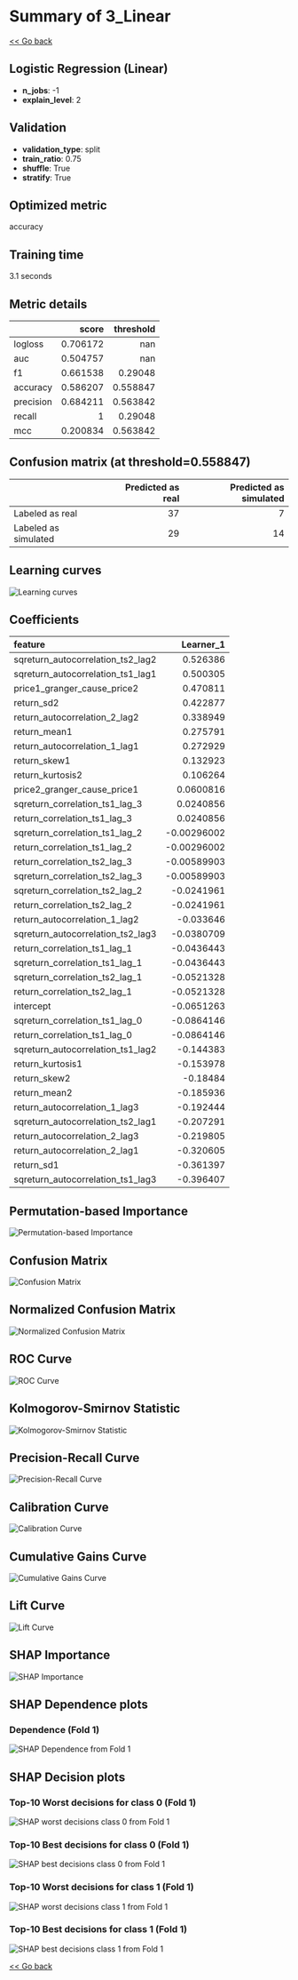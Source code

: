 # Summary of 3_Linear

[<< Go back](../README.md)


## Logistic Regression (Linear)
- **n_jobs**: -1
- **explain_level**: 2

## Validation
 - **validation_type**: split
 - **train_ratio**: 0.75
 - **shuffle**: True
 - **stratify**: True

## Optimized metric
accuracy

## Training time

3.1 seconds

## Metric details
|           |    score |   threshold |
|:----------|---------:|------------:|
| logloss   | 0.706172 |  nan        |
| auc       | 0.504757 |  nan        |
| f1        | 0.661538 |    0.29048  |
| accuracy  | 0.586207 |    0.558847 |
| precision | 0.684211 |    0.563842 |
| recall    | 1        |    0.29048  |
| mcc       | 0.200834 |    0.563842 |


## Confusion matrix (at threshold=0.558847)
|                      |   Predicted as real |   Predicted as simulated |
|:---------------------|--------------------:|-------------------------:|
| Labeled as real      |                  37 |                        7 |
| Labeled as simulated |                  29 |                       14 |

## Learning curves
![Learning curves](learning_curves.png)

## Coefficients
| feature                           |   Learner_1 |
|:----------------------------------|------------:|
| sqreturn_autocorrelation_ts2_lag2 |  0.526386   |
| sqreturn_autocorrelation_ts1_lag1 |  0.500305   |
| price1_granger_cause_price2       |  0.470811   |
| return_sd2                        |  0.422877   |
| return_autocorrelation_2_lag2     |  0.338949   |
| return_mean1                      |  0.275791   |
| return_autocorrelation_1_lag1     |  0.272929   |
| return_skew1                      |  0.132923   |
| return_kurtosis2                  |  0.106264   |
| price2_granger_cause_price1       |  0.0600816  |
| sqreturn_correlation_ts1_lag_3    |  0.0240856  |
| return_correlation_ts1_lag_3      |  0.0240856  |
| sqreturn_correlation_ts1_lag_2    | -0.00296002 |
| return_correlation_ts1_lag_2      | -0.00296002 |
| return_correlation_ts2_lag_3      | -0.00589903 |
| sqreturn_correlation_ts2_lag_3    | -0.00589903 |
| sqreturn_correlation_ts2_lag_2    | -0.0241961  |
| return_correlation_ts2_lag_2      | -0.0241961  |
| return_autocorrelation_1_lag2     | -0.033646   |
| sqreturn_autocorrelation_ts2_lag3 | -0.0380709  |
| return_correlation_ts1_lag_1      | -0.0436443  |
| sqreturn_correlation_ts1_lag_1    | -0.0436443  |
| sqreturn_correlation_ts2_lag_1    | -0.0521328  |
| return_correlation_ts2_lag_1      | -0.0521328  |
| intercept                         | -0.0651263  |
| sqreturn_correlation_ts1_lag_0    | -0.0864146  |
| return_correlation_ts1_lag_0      | -0.0864146  |
| sqreturn_autocorrelation_ts1_lag2 | -0.144383   |
| return_kurtosis1                  | -0.153978   |
| return_skew2                      | -0.18484    |
| return_mean2                      | -0.185936   |
| return_autocorrelation_1_lag3     | -0.192444   |
| sqreturn_autocorrelation_ts2_lag1 | -0.207291   |
| return_autocorrelation_2_lag3     | -0.219805   |
| return_autocorrelation_2_lag1     | -0.320605   |
| return_sd1                        | -0.361397   |
| sqreturn_autocorrelation_ts1_lag3 | -0.396407   |


## Permutation-based Importance
![Permutation-based Importance](permutation_importance.png)
## Confusion Matrix

![Confusion Matrix](confusion_matrix.png)


## Normalized Confusion Matrix

![Normalized Confusion Matrix](confusion_matrix_normalized.png)


## ROC Curve

![ROC Curve](roc_curve.png)


## Kolmogorov-Smirnov Statistic

![Kolmogorov-Smirnov Statistic](ks_statistic.png)


## Precision-Recall Curve

![Precision-Recall Curve](precision_recall_curve.png)


## Calibration Curve

![Calibration Curve](calibration_curve_curve.png)


## Cumulative Gains Curve

![Cumulative Gains Curve](cumulative_gains_curve.png)


## Lift Curve

![Lift Curve](lift_curve.png)



## SHAP Importance
![SHAP Importance](shap_importance.png)

## SHAP Dependence plots

### Dependence (Fold 1)
![SHAP Dependence from Fold 1](learner_fold_0_shap_dependence.png)

## SHAP Decision plots

### Top-10 Worst decisions for class 0 (Fold 1)
![SHAP worst decisions class 0 from Fold 1](learner_fold_0_shap_class_0_worst_decisions.png)
### Top-10 Best decisions for class 0 (Fold 1)
![SHAP best decisions class 0 from Fold 1](learner_fold_0_shap_class_0_best_decisions.png)
### Top-10 Worst decisions for class 1 (Fold 1)
![SHAP worst decisions class 1 from Fold 1](learner_fold_0_shap_class_1_worst_decisions.png)
### Top-10 Best decisions for class 1 (Fold 1)
![SHAP best decisions class 1 from Fold 1](learner_fold_0_shap_class_1_best_decisions.png)

[<< Go back](../README.md)
